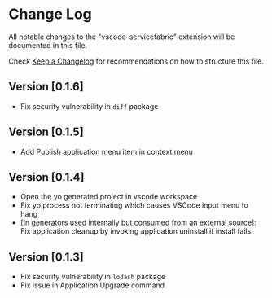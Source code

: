 # Change Log
All notable changes to the "vscode-servicefabric" extension will be documented in this file.

Check [Keep a Changelog](http://keepachangelog.com/) for recommendations on how to structure this file.

## Version [0.1.6]
- Fix security vulnerability in `diff` package

## Version [0.1.5]
- Add Publish application menu item in context menu

## Version [0.1.4]
- Open the yo generated project in vscode workspace
- Fix yo process not terminating which causes VSCode input menu to hang
- [In generators used internally but consumed from an external source]: Fix application cleanup by invoking application uninstall if install fails

## Version [0.1.3]
- Fix security vulnerability in `lodash` package
- Fix issue in Application Upgrade command
